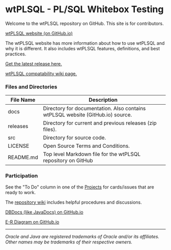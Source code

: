 # wtPLSQL - PL/SQL Whitebox Testing

Welcome to the wtPLSQL repository on GitHub. This site is for contributors.

[wtPLSQL website (on GitHub.io)](https://ddieterich.github.io/wtPLSQL/)

The wtPLSQL website has more information about how to use wtPLSQL and why it is different.  It also includes wtPLSQL features, definitions, and best practices.

[Get the latest release here.](https://github.com/DDieterich/wtPLSQL/releases)

[wtPLSQL compatability wiki page.](https://github.com/DDieterich/wtPLSQL/wiki/Compatibility)

### Files and Directories

File Name            | Description
---------------------|------------
docs                 | Directory for documentation. Also contains wtPLSQL website (GitHub.io) source.
releases             | Directory for current and previous releases (zip files).
src                  | Directory for source code.
LICENSE              | Open Source Terms and Conditions.
README.md            | Top level Markdown file for the wtPLSQL repository on GitHub

### Participation

See the "To Do" column in one of the [Projects](https://github.com/DDieterich/wtPLSQL/projects) for cards/issues that are ready to work.

The [repository wiki](https://github.com/DDieterich/wtPLSQL/wiki) includes helpful procedures and discussions.

[DBDocs (like JavaDocs) on GitHub.io](https://ddieterich.github.io/wtPLSQL/core/DBDocs/index.html)

[E-R Diagram on GitHub.io](https://ddieterich.github.io/wtPLSQL/core/ER_Diagrams.pdf)

---

_Oracle and Java are registered trademarks of Oracle and/or its affiliates. Other names may be trademarks of their respective owners._
